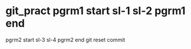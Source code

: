  git_pract
pgrm1 start
sl-1
sl-2
pgrm1 end
=======
 pgrm2 start
 sl-3
 sl-4
 pgrm2 end
 git reset commit
